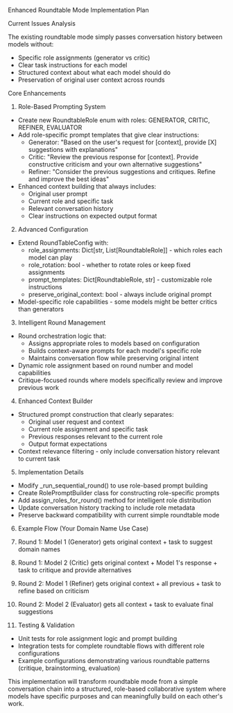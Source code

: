 Enhanced Roundtable Mode Implementation Plan

Current Issues Analysis

The existing roundtable mode simply passes conversation history between models without:
- Specific role assignments (generator vs critic)
- Clear task instructions for each model
- Structured context about what each model should do
- Preservation of original user context across rounds

Core Enhancements

1. Role-Based Prompting System

- Create new RoundtableRole enum with roles: GENERATOR, CRITIC, REFINER, EVALUATOR
- Add role-specific prompt templates that give clear instructions:
    - Generator: "Based on the user's request for [context], provide [X] suggestions with explanations"
    - Critic: "Review the previous response for [context]. Provide constructive criticism and your own alternative suggestions"
    - Refiner: "Consider the previous suggestions and critiques. Refine and improve the best ideas"
- Enhanced context building that always includes:
    - Original user prompt
    - Current role and specific task
    - Relevant conversation history
    - Clear instructions on expected output format

2. Advanced Configuration

- Extend RoundTableConfig with:
    - role_assignments: Dict[str, List[RoundtableRole]] - which roles each model can play
    - role_rotation: bool - whether to rotate roles or keep fixed assignments
    - prompt_templates: Dict[RoundtableRole, str] - customizable role instructions
    - preserve_original_context: bool - always include original prompt
- Model-specific role capabilities - some models might be better critics than generators

3. Intelligent Round Management

- Round orchestration logic that:
    - Assigns appropriate roles to models based on configuration
    - Builds context-aware prompts for each model's specific role
    - Maintains conversation flow while preserving original intent
- Dynamic role assignment based on round number and model capabilities
- Critique-focused rounds where models specifically review and improve previous work

4. Enhanced Context Builder

- Structured prompt construction that clearly separates:
    - Original user request and context
    - Current role assignment and specific task
    - Previous responses relevant to the current role
    - Output format expectations
- Context relevance filtering - only include conversation history relevant to current task

5. Implementation Details

- Modify _run_sequential_round() to use role-based prompt building
- Create RolePromptBuilder class for constructing role-specific prompts
- Add assign_roles_for_round() method for intelligent role distribution
- Update conversation history tracking to include role metadata
- Preserve backward compatibility with current simple roundtable mode

6. Example Flow (Your Domain Name Use Case)

1. Round 1: Model 1 (Generator) gets original context + task to suggest domain names
2. Round 1: Model 2 (Critic) gets original context + Model 1's response + task to critique and provide alternatives
3. Round 2: Model 1 (Refiner) gets original context + all previous + task to refine based on criticism
4. Round 2: Model 2 (Evaluator) gets all context + task to evaluate final suggestions

7. Testing & Validation

- Unit tests for role assignment logic and prompt building
- Integration tests for complete roundtable flows with different role configurations
- Example configurations demonstrating various roundtable patterns (critique, brainstorming, evaluation)

This implementation will transform roundtable mode from a simple conversation chain into a structured, role-based collaborative system where models have
specific purposes and can meaningfully build on each other's work.
